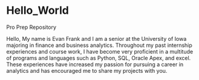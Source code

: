 # Hello_World
Pro Prep Repository

Hello, My name is Evan Frank and I am a senior at the University of Iowa majoring in finance and business analytics. Throughout my past internship experiences and course work, I have become very proficient in a multitude of programs and languages such as Python, SQL, Oracle Apex, and excel. These experiences have increased my passion for pursuing a career in analytics and has encouraged me to share my projects with you.
